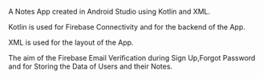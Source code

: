 A Notes App created in Android Studio using Kotlin and XML.


Kotlin is used for Firebase Connectivity and for the backend of the App.

XML is used for the layout of the App.

The aim of the  Firebase Email Verification during Sign Up,Forgot Password and for Storing the Data of Users and their Notes.
